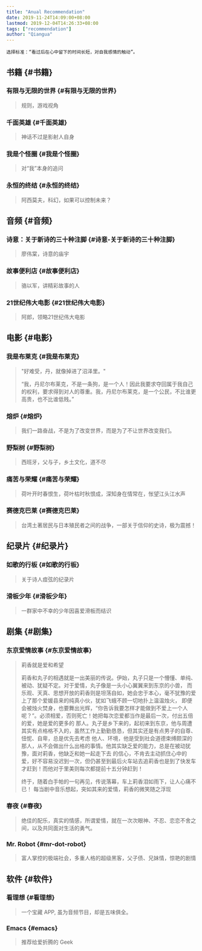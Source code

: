 ```yaml
---
title: "Anual Recommendation"
date: 2019-11-24T14:09:00+08:00
lastmod: 2019-12-04T14:26:33+08:00
tags: ["recommendation"]
author: "Qiangua"
---
```



`选择标准：“看过后在心中留下的时间长短，对自我感情的触动”。`


## 书籍 {#书籍}


### 有限与无限的世界 {#有限与无限的世界}

> 规则，游戏视角


### 千面英雄 {#千面英雄}

> 神话不过是影射人自身


### 我是个怪圈 {#我是个怪圈}

> 对“我”本身的追问


### 永恒的终结 {#永恒的终结}

> 阿西莫夫，科幻，如果可以控制未来？


## 音频 {#音频}


### 诗意：关于新诗的三十种注脚 {#诗意-关于新诗的三十种注脚}

> 廖伟棠，诗意的庙宇


### 故事便利店 {#故事便利店}

> 骆以军，讲精彩故事的人


### 21世纪伟大电影 {#21世纪伟大电影}

> 阿郎，领略21世纪伟大电影


## 电影 {#电影}


### 我是布莱克 {#我是布莱克}

> "好难受，丹，就像掉进了沼泽里。"
>
> “我，丹尼尔布莱克，不是一条狗，是一个人！因此我要求夺回属于我自己的权利，要求得到对人的尊重。我，丹尼尔布莱克，是一个公民，不比谁更高贵，也不比谁低贱。”


### 熔炉 {#熔炉}

> 我们一路奋战，不是为了改变世界，而是为了不让世界改变我们。


### 野梨树 {#野梨树}

> 西班牙，父与子，乡土文化，道不尽


### 痛苦与荣耀 {#痛苦与荣耀}

> 荷叶开时春恨生，荷叶枯时秋恨成，深知身在情常在，怅望江头江水声


### 赛德克巴莱 {#赛德克巴莱}

> 台湾土著居民与日本殖民者之间的战争，一部关于信仰的史诗，极为震撼！


## 纪录片 {#纪录片}


### 如歌的行板 {#如歌的行板}

> 关于诗人痖弦的纪录片


### 滑板少年 {#滑板少年}

> 一群家中不幸的少年因喜爱滑板而结识


## 剧集 {#剧集}


### 东京爱情故事 {#东京爱情故事}

> 莉香就是爱和希望
>
> 莉香和丸子的相遇就是一出美丽的传说。伊始，丸子只是一个懵懂、单纯、被动、犹疑不定。对于爱情，丸子像是一头小心翼翼来到东京的小兽，
> 而乐观、天真、思想开放的莉香则是坦荡自如，她会忠于本心，毫不犹豫的爱上了那个爱媛县来的纯真小伙，犹如飞蛾不顾一切地扑上温温烛火，
> 即便会被烛火焚身，也要舞出光辉，“你告诉我要怎样才能做到不爱上一个人呢？”。必须相爱，否则死亡！她把每次恋爱都当作是最后一次，付出五倍的爱，她是爱的更多的
> 那人。丸子是乡下来的，起初来到东京，他与周遭其实有点格格不入的，虽然工作上勤勤恳恳，但其实还是有点男子的自尊、忸怩、自卑，总是优先去考虑
> 他人、环境，他是受到社会道德束缚颇深的那人，从不会做出什么出格的事情。他其实缺乏爱的能力，总是在被动犹豫，面对莉香，他缺乏和她一起走下去
> 的信心，不肯去主动抓住心中的爱，好不容易没迟到一次，但仍甚至到最后火车站去追莉香也是到了快发车才赶到！而他对于里美则每次都提前十五分钟赶到！
>
> 终于，随着白手帕的一句再见，传说落幕，车上莉香泪如雨下，让人心痛不已！
> 每当剧中音乐想起，突如其来的爱情，莉香的微笑随之浮现


### 春夜 {#春夜}

> 绝佳的配乐，真实的情感，所谓爱情，就在一次次眼神、不忍、恋恋不舍之间，以及共同面对生活的勇气。


### Mr. Robot {#mr-dot-robot}

> 富人掌控的极端社会，多重人格的超级黑客，父子债、兄妹情，惊艳的剧情


## 软件 {#软件}


### 看理想 {#看理想}

> 一个宝藏 APP, 虽为音频节目，却是五味俱全。


### Emacs {#emacs}

> 推荐给爱折腾的 Geek